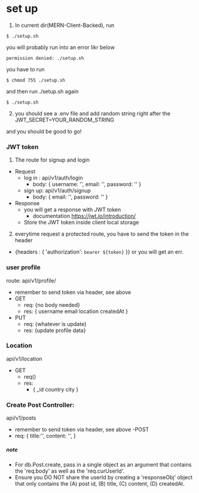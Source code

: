 # set up
1. In current dir(MERN-Client-Backed),
run 
```
$ ./setup.sh
```
you will probably run into an error likr below
```
permission denied: ./setup.sh
```
you have to run 
```
$ chmod 755 ./setup.sh
```
and then run ./setup.sh again
```
$ ./setup.sh
```
2. you should see a .env file and add random string right after the JWT_SECRET=YOUR_RANDOM_STRING

and you should be good to go!

### JWT token
1. The route for signup and login
- Request
  - log in : api/v1/auth/login
    - body: {
      username: '',
      email: '',
      password: ''
    }
  - sign up: api/v1/auth/signup
    - body: {
        email: '',
        password: ''
      }
- Response
  - you will get a response with JWT token
    - documentation https://jwt.io/introduction/
  - Store the JWT token inside client local storage

2. everytime request a protected route, you have to send the token in the header
  - {headers : {
    'authorization': `bearer ${token}`
  }}
or you will get an err.


### user profile
route: api/v1/profile/
  - remember to send token via header, see above
- GET
  - req: {no body needed}
  - res: {
    username
    email
    location
    createdAt
  }
- PUT
  - req: {whatever is update}
  - res: {update profile data}

### Location

api/v1/location
- GET
  - req()
  - res:
    - {
      _id
      country
      city
    }


### Create Post Controller:
api/v1/posts
  - remember to send token via header, see above
-POST
  - req: {
    title:'',
    content: '',
  }

##### note
  - For db.Post.create, pass in a single object as an argument that contains the 'req.body' as well as the 'req.curUserId'.
  - Ensure you DO NOT share the userId by creating a 'responseObj' object that only contains the (A) post id, (B) title, (C) content, (D) createdAt.
